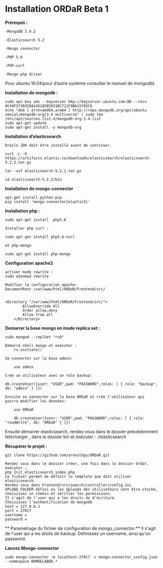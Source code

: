 

# Installation ORDaR Beta 1



**Prérequis :**

    -MongoDB 3.4.2

    -Elasticsearch 5.2

    -Mongo connector 

    -PHP 5.6

    -PHP-curl

    -Mongo php driver


Pour ubuntu 16.04(pour d’autre système consulter le manuel de mongodb)

**Installation de mongodb :**

    sudo apt-key adv --keyserver hkp://keyserver.ubuntu.com:80 --recv 0C49F3730359A14518585931BC711F9BA15703C6
    echo "deb [ arch=amd64,arm64 ] http://repo.mongodb.org/apt/ubuntu xenial/mongodb-org/3.4 multiverse" | sudo tee /etc/apt/sources.list.d/mongodb-org-3.4.list
    sudo apt-get update
    sudo apt-get install -y mongodb-org



**Installation d’elasticsearch**

    Oracle JDK doit être installé avant de continuer.

    curl -L -O https://artifacts.elastic.co/downloads/elasticsearch/elasticsearch-5.2.2.tar.gz

    tar -xvf elasticsearch-5.2.2.tar.gz

    cd elasticsearch-5.2.2/bin


**Installation de mongo-connector**

    apt-get install python-pip
    pip install 'mongo-connector[elastic5]'

**Installation php :**

    sudo apt-get install  php5.6

    Installer php curl :

    sudo apt-get install php5.6-curl
    
    et php-mongo

    sudo apt-get install php-mongo

**Configuration apache2**

    activer mode rewrite :
    sudo a2enmod rewrite

    Modifier la configuration apache:
    DocumentRoot /var/www/html/ORDaR/Frontend/src/


    <Directory "/var/www/html/ORDaR/Frontend/src/">
            AllowOverride All
            Order allow,deny
            Allow from all
        </Directory>

**Demarrer la base mongo en mode replica set :**
    
    sudo mongod --replSet "rs0"

    Démarré shell mongo et exécuter :
        rs.initiate()

    Se connecter sur la base admin:

        use admin

    Créé un utilisateur avec un role backup:

    db.createUser({user: "USER",pwd: "PASSWORD",roles: [ { role: "backup", db: "admin" } ]})

    Ensuite se connecter sur la base ORDaR et crée l'utilisateur qui pourra modifier les données:

        use ORDaR

        db.createUser({user: "USER",pwd: "PASSWORD",roles: [ { role: "readWrite", db: "ORDaR" } ]})

Ensuite démarrer elasticsearch,
rendez vous dans le dossier précédemment télécharger , dans le dossier bin et exécuter :
./elasticsearch

**Récupérer le projet :**

    git clone https://github.com/arnouldpy/ORDaR.git

    Rendez vous dans le dossier créer, une fois dans le dossier Ordar, exécuter :
    php Init_elasticsearch_index.php 
    Ce fichier permet de définir la template que doit utiliser elasticsearch.
    Rendez vous dans Frontend/src/search/controller/config.ini
    UPLOAD_FOLDER défini ou les Uploads des utilisateurs vont être stocké, 
    choisissez un chemin et vérifier les permissions.
    Il s'agit de l'user qui a les droits de d'écriture.
    Choisissez l’authentification de mongodb 
    host = 127.0.0.1
    port = 27017
    username =
    password =



** Parametrage du fichier de configuration de mongo_connector:**
Il s'agit de l'user qui a les droits de backup.
Definissez un username, ainsi qu'un password.




**Lancez Mongo-connector**

    sudo mongo-connector -m localhost:27017 -c mongo-connector_config.json  --namespace NOMDELABDD.*


